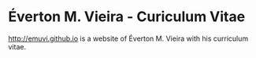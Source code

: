 # Éverton M. Vieira - Curiculum Vitae

<http://emuvi.github.io> is a website of Éverton M. Vieira with his curriculum vitae.
